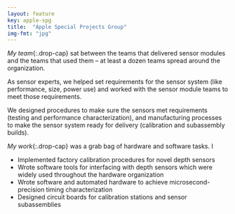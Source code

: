 ```yaml
---
layout: feature
key: apple-spg
title:  "Apple Special Projects Group"
img-fmt: "jpg"
---
```


*My team*{:.drop-cap}
sat between the teams that delivered sensor modules and the teams that used them – at least a dozen teams spread around the organization.

As sensor experts, we helped set requirements for the sensor system (like performance, size, power use) and worked with the sensor module teams to meet those requirements.

We designed procedures to make sure the sensors met requirements (testing and performance characterization), and manufacturing processes to make the sensor system ready for delivery (calibration and subassembly builds).

*My work*{:.drop-cap}
was a grab bag of hardware and software tasks. I

- Implemented factory calibration procedures for novel depth sensors
- Wrote software tools for interfacing with depth sensors which were widely used throughout the hardware organization
- Wrote software and automated hardware to achieve microsecond-precision timing characterization
- Designed circuit boards for calibration stations and sensor subassemblies